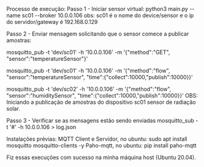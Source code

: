 Processo de execução:
Passo 1 - Iniciar sensor virtual:
python3 main.py --name sc01 --broker 10.0.0.106
obs: sc01 é o nome do device/sensor e o ip do servidor/gateway é 192.168.0.129

Passo 2 - Enviar mensagem solicitando que o sensor comece a publicar amostras:

mosquitto_pub -t 'dev/sc01' -h '10.0.0.106' -m '{"method":"GET", "sensor":"temperatureSensor"}'

mosquitto_pub -t 'dev/sc01' -h '10.0.0.106' -m '{"method":"flow", "sensor":"temperatureSensor", "time":{"collect":10000,"publish":10000}}'

mosquitto_pub -t 'dev/sc02' -h '10.0.0.106' -m '{"method":"flow", "sensor":"humiditySensor", "time":{"collect":10000,"publish":10000}}'
OBS: Iniciando a publicação de amostras do dispositivo sc01 sensor de radiação solar.

Passo 3 - Verificar se as mensagens estão sendo enviadas
mosquitto_sub -t '#' -h 10.0.0.106 > log.json

Instalações prévias:
MQTT Client e Servidor, no ubuntu: sudo apt install mosquitto mosquitto-clients -y
Paho-mqtt, no ubuntu: pip install paho-mqtt

Fiz essas execuções com sucesso na minha máquina host (Ubuntu 20.04).